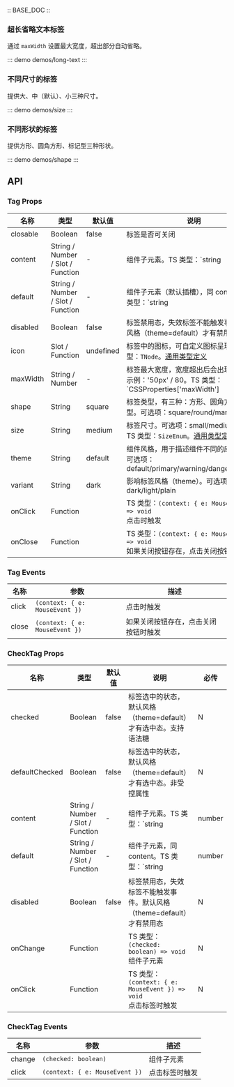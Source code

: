 :: BASE_DOC ::

### 超长省略文本标签

通过 `maxWidth` 设置最大宽度，超出部分自动省略。

::: demo demos/long-text
:::

### 不同尺寸的标签

提供大、中（默认）、小三种尺寸。

::: demo demos/size
:::

### 不同形状的标签

提供方形、圆角方形、标记型三种形状。

::: demo demos/shape
:::

## API
### Tag Props

名称 | 类型 | 默认值 | 说明 | 必传
-- | -- | -- | -- | --
closable | Boolean | false | 标签是否可关闭 | N
content | String / Number / Slot / Function | - | 组件子元素。TS 类型：`string | number | TNode`。[通用类型定义](https://github.com/Tencent/tdesign-vue/blob/develop/src/common.ts) | N
default | String / Number / Slot / Function | - | 组件子元素（默认插槽），同 content。TS 类型：`string | number | TNode`。[通用类型定义](https://github.com/Tencent/tdesign-vue/blob/develop/src/common.ts) | N
disabled | Boolean | false | 标签禁用态，失效标签不能触发事件。默认风格（theme=default）才有禁用态 | N
icon | Slot / Function | undefined | 标签中的图标，可自定义图标呈现。TS 类型：`TNode`。[通用类型定义](https://github.com/Tencent/tdesign-vue/blob/develop/src/common.ts) | N
maxWidth | String / Number | - | 标签最大宽度，宽度超出后会出现省略号。示例：'50px' / 80。TS 类型：`CSSProperties['maxWidth'] | number` | N
shape | String | square | 标签类型，有三种：方形、圆角方形、标记型。可选项：square/round/mark | N
size | String | medium | 标签尺寸。可选项：small/medium/large。TS 类型：`SizeEnum`。[通用类型定义](https://github.com/Tencent/tdesign-vue/blob/develop/src/common.ts) | N
theme | String | default | 组件风格，用于描述组件不同的应用场景。可选项：default/primary/warning/danger/success | N
variant | String | dark | 影响标签风格（theme）。可选项：dark/light/plain | N
onClick | Function |  | TS 类型：`(context: { e: MouseEvent }) => void`<br/>点击时触发 | N
onClose | Function |  | TS 类型：`(context: { e: MouseEvent }) => void`<br/>如果关闭按钮存在，点击关闭按钮时触发 | N

### Tag Events

名称 | 参数 | 描述
-- | -- | --
click | `(context: { e: MouseEvent })` | 点击时触发
close | `(context: { e: MouseEvent })` | 如果关闭按钮存在，点击关闭按钮时触发

### CheckTag Props

名称 | 类型 | 默认值 | 说明 | 必传
-- | -- | -- | -- | --
checked | Boolean | false | 标签选中的状态，默认风格（theme=default）才有选中态。支持语法糖 | N
defaultChecked | Boolean | false | 标签选中的状态，默认风格（theme=default）才有选中态。非受控属性 | N
content | String / Number / Slot / Function | - | 组件子元素。TS 类型：`string | number | TNode`。[通用类型定义](https://github.com/Tencent/tdesign-vue/blob/develop/src/common.ts) | N
default | String / Number / Slot / Function | - | 组件子元素，同 content。TS 类型：`string | number | TNode`。[通用类型定义](https://github.com/Tencent/tdesign-vue/blob/develop/src/common.ts) | N
disabled | Boolean | false | 标签禁用态，失效标签不能触发事件。默认风格（theme=default）才有禁用态 | N
onChange | Function |  | TS 类型：`(checked: boolean) => void`<br/>组件子元素 | N
onClick | Function |  | TS 类型：`(context: { e: MouseEvent }) => void`<br/>点击标签时触发 | N

### CheckTag Events

名称 | 参数 | 描述
-- | -- | --
change | `(checked: boolean)` | 组件子元素
click | `(context: { e: MouseEvent })` | 点击标签时触发
